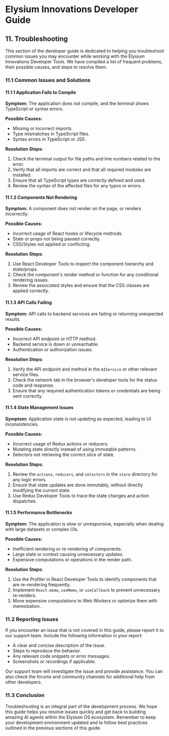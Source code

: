 # Elysium Innovations Developer Guide

## 11. Troubleshooting

This section of the developer guide is dedicated to helping you troubleshoot common issues you may encounter while working with the Elysium Innovations Developer Tools. We have compiled a list of frequent problems, their possible causes, and steps to resolve them.

### 11.1 Common Issues and Solutions

#### 11.1.1 Application Fails to Compile

**Symptom:**
The application does not compile, and the terminal shows TypeScript or syntax errors.

**Possible Causes:**
- Missing or incorrect imports.
- Type mismatches in TypeScript files.
- Syntax errors in TypeScript or JSX.

**Resolution Steps:**
1. Check the terminal output for file paths and line numbers related to the error.
2. Verify that all imports are correct and that all required modules are installed.
3. Ensure that all TypeScript types are correctly defined and used.
4. Review the syntax of the affected files for any typos or errors.

#### 11.1.2 Components Not Rendering

**Symptom:**
A component does not render on the page, or renders incorrectly.

**Possible Causes:**
- Incorrect usage of React hooks or lifecycle methods.
- State or props not being passed correctly.
- CSS/Styles not applied or conflicting.

**Resolution Steps:**
1. Use React Developer Tools to inspect the component hierarchy and state/props.
2. Check the component's render method or function for any conditional rendering issues.
3. Review the associated styles and ensure that the CSS classes are applied correctly.

#### 11.1.3 API Calls Failing

**Symptom:**
API calls to backend services are failing or returning unexpected results.

**Possible Causes:**
- Incorrect API endpoint or HTTP method.
- Backend service is down or unreachable.
- Authentication or authorization issues.

**Resolution Steps:**
1. Verify the API endpoint and method in the `AIService` or other relevant service files.
2. Check the network tab in the browser's developer tools for the status code and response.
3. Ensure that any required authentication tokens or credentials are being sent correctly.

#### 11.1.4 State Management Issues

**Symptom:**
Application state is not updating as expected, leading to UI inconsistencies.

**Possible Causes:**
- Incorrect usage of Redux actions or reducers.
- Mutating state directly instead of using immutable patterns.
- Selectors not retrieving the correct slice of state.

**Resolution Steps:**
1. Review the `actions`, `reducers`, and `selectors` in the `store` directory for any logic errors.
2. Ensure that state updates are done immutably, without directly modifying the current state.
3. Use Redux Developer Tools to trace the state changes and action dispatches.

#### 11.1.5 Performance Bottlenecks

**Symptom:**
The application is slow or unresponsive, especially when dealing with large datasets or complex UIs.

**Possible Causes:**
- Inefficient rendering or re-rendering of components.
- Large state or context causing unnecessary updates.
- Expensive computations or operations in the render path.

**Resolution Steps:**
1. Use the Profiler in React Developer Tools to identify components that are re-rendering frequently.
2. Implement `React.memo`, `useMemo`, or `useCallback` to prevent unnecessary re-renders.
3. Move expensive computations to Web Workers or optimize them with memoization.

### 11.2 Reporting Issues

If you encounter an issue that is not covered in this guide, please report it to our support team. Include the following information in your report:

- A clear and concise description of the issue.
- Steps to reproduce the behavior.
- Any relevant code snippets or error messages.
- Screenshots or recordings if applicable.

Our support team will investigate the issue and provide assistance. You can also check the forums and community channels for additional help from other developers.

### 11.3 Conclusion

Troubleshooting is an integral part of the development process. We hope this guide helps you resolve issues quickly and get back to building amazing AI agents within the Elysium OS ecosystem. Remember to keep your development environment updated and to follow best practices outlined in the previous sections of this guide.